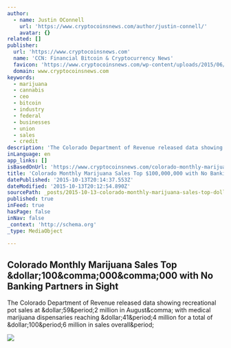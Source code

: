 ```yaml
---
author:
  - name: Justin OConnell
    url: 'https://www.cryptocoinsnews.com/author/justin-connell/'
    avatar: {}
related: []
publisher:
  url: 'https://www.cryptocoinsnews.com'
  name: 'CCN: Financial Bitcoin & Cryptocurrency News'
  favicon: 'https://www.cryptocoinsnews.com/wp-content/uploads/2015/06/16x16.gif'
  domain: www.cryptocoinsnews.com
keywords:
  - marijuana
  - cannabis
  - ceo
  - bitcoin
  - industry
  - federal
  - businesses
  - union
  - sales
  - credit
description: 'The Colorado Department of Revenue released data showing recreational pot sales at $59.2 million in August, with medical marijuana dispensaries reaching $41.4 million for a total of $100.6 million in sales overall.'
inLanguage: en
app_links: []
isBasedOnUrl: 'https://www.cryptocoinsnews.com/colorado-monthly-marijuana-sales-top-100000-no-banking-partners-sight/'
title: 'Colorado Monthly Marijuana Sales Top $100,000,000 with No Banking Partners in Sight'
datePublished: '2015-10-13T20:14:37.553Z'
dateModified: '2015-10-13T20:12:54.890Z'
sourcePath: _posts/2015-10-13-colorado-monthly-marijuana-sales-top-dollar100000000-with-no-ba.md
published: true
inFeed: true
hasPage: false
inNav: false
_context: 'http://schema.org'
_type: MediaObject

---
```

<article style=""><h1>Colorado Monthly Marijuana Sales Top &amp;dollar;100&amp;comma;000&amp;comma;000 with No Banking Partners in Sight</h1><p>The Colorado Department of Revenue released data showing recreational pot sales at &amp;dollar;59&amp;period;2 million in August&amp;comma; with medical marijuana dispensaries reaching &amp;dollar;41&amp;period;4 million for a total of &amp;dollar;100&amp;period;6 million in sales overall&amp;period;</p><img src="https://www.cryptocoinsnews.com/wp-content/uploads/2015/10/marijuana-money.jpg" /></article>
